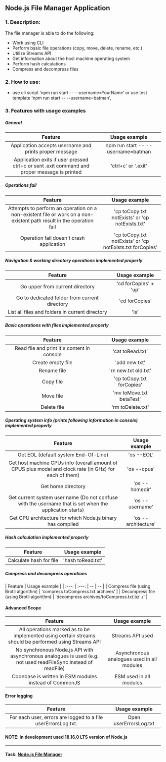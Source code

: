 ## Node.js File Manager Application
### 1. Description:
The file manager is able to do the following:
- Work using CLI
- Perform basic file operations (copy, move, delete, rename, etc.)
- Utilize Streams API
- Get information about the host machine operating system
- Perform hash calculations
- Compress and decompress files

### 2. How to use:
+ use cli script 'npm run start -- --username=YourName' or use test template 'npm run start -- --username=batman',

### 3. Features with usage examples
##### General
| Feature | Usage example |
| :---: | :---: |
| Application accepts username and prints proper message | npm run start -- --username=batman |
| Application exits if user pressed ctrl+c or sent .exit command and proper message is printed | 'ctrl+c' or '.exit' |
##### Operations fail
| Feature | Usage example |
| :---: | :---: |
| Attempts to perform an operation on a non-existent file or work on a non-existent path result in the operation fail | 'cp toCopy.txt notExists' or 'cp notExists.txt' |
| Operation fail doesn't crash application | 'cp toCopy.txt notExists' or 'cp notExists.txt forCopies' |
##### Navigation & working directory operations implemented properly
| Feature | Usage example |
| :---: | :---: |
| Go upper from current directory | 'cd forCopies' + 'up' |
| Go to dedicated folder from current directory | 'cd forCopies' |
| List all files and folders in current directory | 'ls' |
##### Basic operations with files implemented properly
| Feature | Usage example |
| :---: | :---: |
| Read file and print it's content in console | 'cat toRead.txt' |
| Create empty file | 'add new.txt' |
| Rename file | 'rn new.txt old.txt' |
| Copy file | 'cp toCopy.txt forCopies' |
| Move file | 'mv toMove.txt betaTest' |
| Delete file | 'rm toDelete.txt' |
##### Operating system info (prints following information in console) implemented properly
| Feature | Usage example |
| :---: | :---: |
| Get EOL (default system End-Of-Line) | 'os --EOL' |
| Get host machine CPUs info (overall amount of CPUS plus model and clock rate (in GHz) for each of them) | 'os --cpus' |
| Get home directory | 'os --homedir' |
| Get current system user name (Do not confuse with the username that is set when the application starts) | 'os --username' |
| Get CPU architecture for which Node.js binary has compiled | 'os --architecture' |
##### Hash calculation implemented properly
| Feature | Usage example |
| :---: | :---: |
| Calculate hash for file | 'hash toRead.txt' |
##### Compress and decompress operations
| Feature | Usage example |
| :---: | :---: | -- | -- |
| Compress file (using Brotli algorithm) | 'compress toCompress.txt archives' |
| Decompress file (using Brotli algorithm) | 'decompress archives/toCompress.txt.bz ./' |
#### Advanced Scope
| Feature | Usage example |
| :---: | :---: |
| All operations marked as to be implemented using certain streams should be performed using Streams API | Streams API used |
| No synchronous Node.js API with asynchronous analogues is used (e.g. not used readFileSync instead of readFile) | Asynchronous analogues used in all modules |
| Codebase is written in ESM modules instead of CommonJS | ESM used in all modules |
#### Error logging
| Feature | Usage example |
| :---: | :---: |
| For each user, errors are logged to a file userErrorsLog.txt. | Open userErrorsLog.txt |

#### NOTE: in development used 18.16.0 LTS version of Node.js

---------------------------

#### Task: [Node.js File Manager](https://github.com/AlreadyBored/nodejs-assignments/blob/main/assignments/file-manager/assignment.md)
